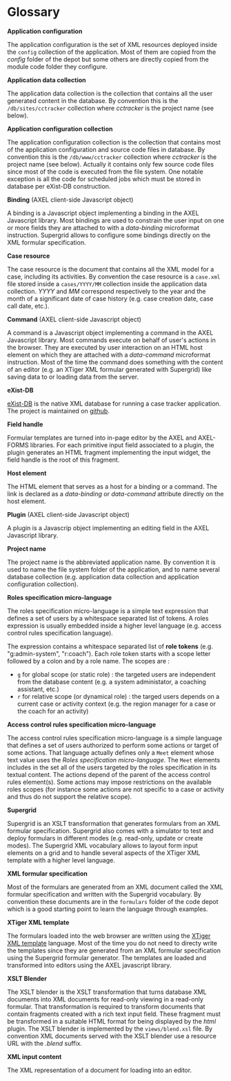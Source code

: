 # Glossary

**Application configuration**

The application configuration is the set of XML resources deployed inside the `config` collection of the application. Most of them are copied from the *config* folder of the depot but some others are directly copied from the module code folder they configure.

**Application data collection**

The application data collection is the collection that contains all the user generated content in the database. By convention this is the `/db/sites/cctracker` collection where *cctracker* is the project name (see below).

**Application configuration collection**

The application configuration collection is the collection that contains most of the application configuration and source code files in database. By convention this is the `/db/www/cctracker` collection where *cctracker* is the project name (see below). Actually it contains only few source code files since most of the code is executed from the file system. One notable exception is all the code for scheduled jobs which must be stored in database per eXist-DB construction.

**Binding** (AXEL client-side Javascript object)

A binding is a Javascript object implementing a binding in the AXEL Javascript library. Most bindings are used to constrain the user input on one or more fields they are attached to with a *data-binding* microformat instruction. Supergrid allows to configure some bindings directly on the XML formular specification.

**Case resource**

The case resource is the document that contains all the XML model for a case, including its activities. By convention the case resource is a `case.xml` file stored inside a `cases/YYYY/MM` collection inside the application data collection. *YYYY* and *MM* correspond respectively to the year and the month of a significant date of case history (e.g. case creation date, case call date, etc.). 

**Command** (AXEL client-side Javascript object)

A command is a Javascript object implementing a command in the AXEL Javascript library. Most commands execute on behalf of user's actions in the browser. They are executed by user interaction on an HTML host element on which they are attached with a *data-command* microformat instruction. Most of the time the command does something with the content of an editor (e.g. an XTiger XML formular generated with Supergrid) like saving data to or loading data from the server.

**eXist-DB**

[eXist-DB](http://exist-db.org) is the native XML database for running a case tracker application. The project is maintained on [github](https://github.com/exist-db/exist/).

**Field handle**

Formular templates are turned into in-page editor by the AXEL and AXEL-FORMS libraries. For each primitive input field associated to a plugin, the plugin generates an HTML fragment implementing the input widget, the field handle is the root of this fragment.

**Host element**

The HTML element that serves as a host for a binding or a command. The link is declared as a *data-binding* or *data-command* attribute directly on the host element.

**Plugin** (AXEL client-side Javascript object)

A plugin is a Javascrip object implementing an editing field in the AXEL Javascript library.

**Project name**

The project name is the abbreviated application name. By convention it is used to name the file system folder of the application, and to name several database collection (e.g. application data collection and application configuration collection).

**Roles specification micro-language**

The roles specification micro-language is a simple text expression that defines a set of users by a whitespace separated list of tokens. A roles expression is usually embedded inside a higher level language (e.g. access control rules specification language).

The expression contains a whitespace separated list of **role tokens** (e.g. "g:admin-system", "r:coach"). Each role token starts with a scope letter followed by a colon and by a role name. The scopes are :

* `g` for global scope (or static role) : the targeted users are independent from the database content (e.g. a system administator, a coaching assistant, etc.)
* `r` for relative scope (or dynamical role) : the targed users depends on a current case or activity context (e.g. the region manager for a case or the coach for an activity)

**Access control rules specification micro-language**

The access control rules specification micro-language is a simple language that defines a set of users authorized to perform some actions or target of some actions. That language actually defines only a `Meet` element whose text value uses the *Roles specification micro-language*. The `Meet` elements includes in the set all of the users targeted by the roles specification in its textual content. The actions depend of the parent of the access control rules element(s). Some actions may impose restrictions on the available roles scopes (for instance some actions are not specific to a case or activity and thus do not support the relative scope).

**Supergrid**

Supergrid is an XSLT transformation that generates formulars from an XML formular specification. Supergrid also comes with a simulator to test and deploy formulars in different modes (e.g. read-only, update or create modes). The Supergrid XML vocabulary allows to layout form input elements on a grid and to handle several aspects of the XTiger XML template with a higher level language.

**XML formular specification**

Most of the formulars are generated from an XML document called the XML formular specification and written with the Supergrid vocabulary. By convention these documents are in the `formulars` folder of the code depot which is a good starting point to learn the language through examples.

**XTiger XML template**

The formulars loaded into the web browser are written using the [XTiger XML template](http://ssire.github.io/xtiger-xml-spec/) language. Most of the time you do not need to directy write the templates since they are generated from an XML formular specification using the Supergrid formular generator. The templates are loaded and transformed into editors using the AXEL javascript library.

**XSLT Blender**

The XSLT blender is the XSLT transformation that turns database XML documents into XML documents for read-only viewing in a read-only formular. That transformation is required to transform documents that contain fragments created with a rich text input field. These fragment must be transformed in a suitable HTML format for being displayed by the *html* plugin. The XSLT blender is implemented by the `views/blend.xsl` file. By convention XML documents served with the XSLT blender use a resource URL with the *.blend* suffix.

**XML input content**

The XML representation of a document for loading into an editor.

